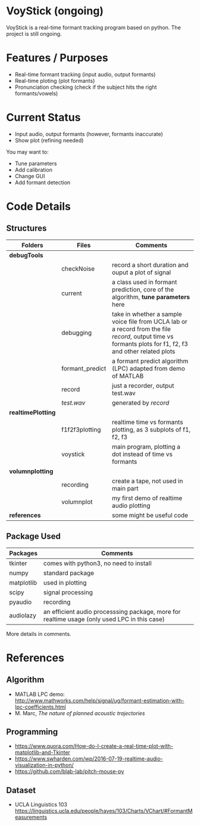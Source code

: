 # VoyStick (ongoing)

VoyStick is a real-time formant tracking program based on python. The project is still ongoing.

# Features / Purposes
  - Real-time formant tracking (input audio, output formants)
  - Real-time ploting (plot formants)
  - Pronunciation checking (check if the subject hits the right formants/vowels)

# Current Status

  - Input audio, output formants (however, formants inaccurate)
  - Show plot (refining needed)


You may want to:
  - Tune parameters
  - Add calibration
  - Change GUI
  - Add formant detection 

# Code Details
## Structures 
| Folders | Files | Comments |
| ------ | ------ | ------ |
| **debugTools** | | |
| |checkNoise | record a short duration and ouput a plot of signal |
|| current | a class used in formant prediction, core of the algorithm, **tune parameters** here|
||debugging | take in whether a sample voice file from UCLA lab or a record from the file *record*, output time vs formants plots for f1, f2, f3 and other related plots|
|| formant_predict | a formant predict algorithm (LPC) adapted from demo of MATLAB |
|| record | just a recorder, output test.wav|
|| *test.wav*| generated by *record* |
|**realtimePlotting**| | |
|| f1f2f3plotting | realtime time vs formants plotting, as 3 subplots of f1, f2, f3|
|| voystick | main program, plotting a dot instead of time vs formants|
|**volumnplotting**| | |
||recording  | create a tape, not used in main part |
|| volumnplot | my first demo of realtime audio plotting |
|**references** | | some might be useful code |


## Package Used
| Packages | Comments |
| ------ | ------ |
| tkinter | comes with python3, no need to install |
| numpy | standard package |
| matplotlib | used in plotting |
| scipy | signal processing |
| pyaudio | recording |
| audiolazy | an efficient audio processsing package, more for realtime usage (only used LPC in this case)|

More details in comments.


# References
## Algorithm
- MATLAB LPC demo: http://www.mathworks.com/help/signal/ug/formant-estimation-with-lpc-coefficients.html
- M. Marc, *The nature of planned acoustic trajectories*
 
## Programming
- https://www.quora.com/How-do-I-create-a-real-time-plot-with-matplotlib-and-Tkinter
- https://www.swharden.com/wp/2016-07-19-realtime-audio-visualization-in-python/
- https://github.com/blab-lab/pitch-mouse-py

## Dataset
- UCLA Linguistics 103 https://linguistics.ucla.edu/people/hayes/103/Charts/VChart/#FormantMeasurements




  
